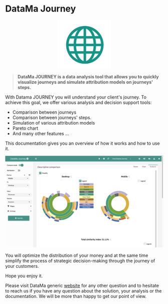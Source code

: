 # DataMa Journey

<center><img src="journey/images/DataMa-JOURNEY-Logo-2.png" alt="logo compare" /></center>

  > **DataMa JOURNEY is a data analysis tool that allows you to quickly visualize journeys and simulate attribution models on journeys' steps.**
  
With Datama JOURNEY you will understand your client's journey. To achieve this goal, we offer various analysis and decision support tools:

* Comparison between journeys 
* Comparison between journeys' steps.
* Simulation of various attribution models
* Pareto chart
* And many other features …

This documentation gives you an overview of how it works and how to use it.

![journey_homepage](images/homepage.png)

You will optimize the distribution of your money and at the same time simplify the process of strategic decision-making through the journey of your customers.

Hope you enjoy it.

Please visit DataMa generic [website](https://datama.fr/lets-talk/) for any other question and to hesitate to reach us if you have any question about the solution, your analysis or the documentation. We will be more than happy to get our point of view.

